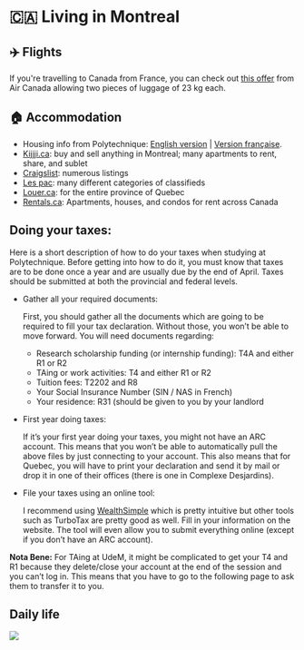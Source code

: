 # <span>🇨🇦</span> Living in Montreal

## ✈️ Flights

If you're travelling to Canada from France, you can check out [this offer](https://pvtistes.net/bonsplans/aircanada/) 
from Air Canada allowing two pieces of luggage of 23 kg each.

## 🏠 Accommodation

* Housing info from Polytechnique: [English version](https://www.polymtl.ca/etudiants-internationaux/en/housing/finding-housing) | [Version française](https://www.polymtl.ca/etudiants-internationaux/logement/chercher-un-logement).
* ​[Kijjji.ca](https://www.kijiji.ca): buy and sell anything in Montreal; many apartments to rent, share, and sublet
* ​[Craigslist](https://montreal.craigslist.org): numerous listings
* ​[Les pac](https://www.lespac.com): many different categories of classifieds
* ​[Louer.ca](https://www.louer.ca): for the entire province of Quebec
* [Rentals.ca](https://rentals.ca): Apartments, houses, and condos for rent across Canada


## Doing your taxes: 

Here is a short description of how to do your taxes when studying at Polytechnique. 
Before getting into how to do it, you must know that taxes are to be done once a year and are usually due by the end of April. Taxes should be submitted at both the provincial and federal levels. 

* Gather all your required documents:
  
  First, you should gather all the documents which are going to be required to fill your tax declaration. Without those, you won’t be able to move forward. You will need documents regarding:
  * Research scholarship funding (or internship funding): T4A and either R1 or R2
  * TAing or work activities: T4 and either R1 or R2
  * Tuition fees: T2202 and R8
  * Your Social Insurance Number (SIN / NAS in French)
  * Your residence: R31 (should be given to you by your landlord

* First year doing taxes:
  
  If it’s your first year doing your taxes, you might not have an ARC account. This means that you won’t be able to automatically pull the above files by just connecting to your account. This also means that for Quebec, you will have to print your declaration and send it by mail or drop it in one of their offices (there is one in Complexe Desjardins). 

* File your taxes using an online tool:
  
  I recommend using [WealthSimple](https://www.wealthsimple.com/en-ca/tax) which is pretty intuitive but other tools such as TurboTax are pretty good as well. Fill in your information on the website. The tool will even allow you to submit everything online (except if you don’t have an ARC account). 

**Nota Bene:** 
For TAing at UdeM, it might be complicated to get your T4 and R1 because they delete/close your account at the end of the session and you can’t log in. This means that you have to go to the following page to ask them to transfer it to you. 



## Daily life

![](../.gitbook/assets/k1brffgbngk31.png)
